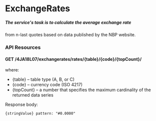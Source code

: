# ExchangeRates

##### The service's task is to calculate the average exchange rate
from n-last quotes based on data published by the NBP website.

### API Resources
#### GET /4JA18L07/exchangerates/rates/{table}/{code}/{topCount}/
where:

* {table} – table type (A, B, or C)
* {code} – currency code (ISO 4217)
* {topCount} – a number that specifies the maximum cardinality of the returned data series

Response body:

```
{stringValue} pattern: "#0.0000"
```
